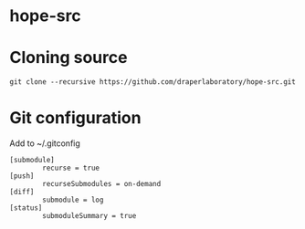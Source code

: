 # hope-src

# Cloning source

~~~
git clone --recursive https://github.com/draperlaboratory/hope-src.git
~~~

# Git configuration

Add to ~/.gitconfig

~~~
[submodule]
        recurse = true
[push]
        recurseSubmodules = on-demand
[diff]
        submodule = log
[status]
        submoduleSummary = true
~~~
